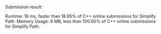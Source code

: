 Submission result: 

Runtime: 16 ms, faster than 18.95% of C++ online submissions for Simplify Path.
Memory Usage: 8 MB, less than 100.00% of C++ online submissions for Simplify Path.
